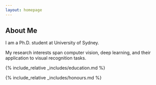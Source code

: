 ```yaml
---
layout: homepage
---
```


## About Me

I am a Ph.D. student at University of Sydney.

My research interests span computer vision, deep learning, and their application to visual recognition tasks.

{% include_relative _includes/education.md %}

{% include_relative _includes/honours.md %}
